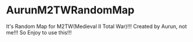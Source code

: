 # AurunM2TWRandomMap
It's Random Map for M2TW(Medieval II Total War)!!! Created by Aurun, not me!!! So Enjoy to use this!!!
